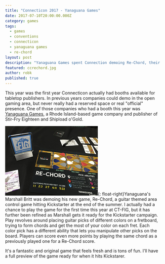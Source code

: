 ```yaml
---
title: "Connecticon 2017 - Yanaguana Games"
date: 2017-07-10T20:00:00.000Z
category: games
tags:
  - games
  - conventions
  - connecticon
  - yanaguana games
  - re-chord
layout: post
description: "Yanaguana Games spent Connection demoing Re-Chord, their guitar themed game hitting Kickstarter soon."
featured: ccrechord.jpg
author: robk
published: true
---
```


This year was the first year Connecticon actually had booths available for tabletop publishers. In previous years companies could demo in the open gaming area, but never really had a reserved space or real "official" presence. One of those companies who had a booth this year was [Yanaguana Games](http://www.yanaguanagames.com), a Rhode Island-based game company and publisher of Stir-Fry Eighteen and Shipload o'Gold.

![Re-Chord](/images/re-chord/re-chord.jpg){: float-right}Yanaguana's Marshall Britt was demoing his new game, Re-Chord, a guitar themed area control game hitting Kickstarter at the end of the summer. I actually had a chance to play the game for the first time this year at CT-FIG, but it has further been refined as Marshall gets it ready for the Kickstarter campaign. Play revolves around placing guitar picks of different colors on a fretboard, trying to form chords and get the most of your color on each fret. Each color pick has a different ability that lets you manipulate other picks on the board. Players can score even more points by playing the same chord as a previously played one for a Re-Chord score.

It's a fantastic and original game that feels fresh and is tons of fun. I'll have a full preview of the game ready for when it hits Kickstarer.
